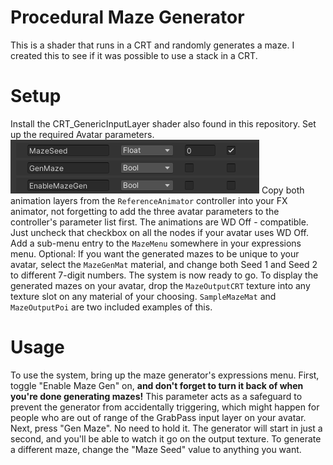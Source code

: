 # Procedural Maze Generator
This is a shader that runs in a CRT and randomly generates a maze. I created this to see if it was possible to use a stack in a CRT.

# Setup
Install the CRT_GenericInputLayer shader also found in this repository.
Set up the required Avatar parameters.
![a](https://raw.githubusercontent.com/89Mods/ShaderPlayground/main/MazeGenerator/parameterSetup.png)
Copy both animation layers from the `ReferenceAnimator` controller into your FX animator, not forgetting to add the three avatar parameters to the controller's parameter list first.
The animations are WD Off - compatible. Just uncheck that checkbox on all the nodes if your avatar uses WD Off.
Add a sub-menu entry to the `MazeMenu` somewhere in your expressions menu.
Optional: If you want the generated mazes to be unique to your avatar, select the `MazeGenMat` material, and change both Seed 1 and Seed 2 to different 7-digit numbers.
The system is now ready to go. To display the generated mazes on your avatar, drop the `MazeOutputCRT` texture into any texture slot on any material of your choosing. `SampleMazeMat` and `MazeOutputPoi` are two included examples of this.

# Usage
To use the system, bring up the maze generator's expressions menu. First, toggle "Enable Maze Gen" on, **and don't forget to turn it back of when you're done generating mazes!** This parameter acts as a safeguard to prevent the generator from accidentally triggering, which might happen for people who are out of range of the GrabPass input layer on your avatar.
Next, press "Gen Maze". No need to hold it. The generator will start in just a second, and you'll be able to watch it go on the output texture.
To generate a different maze, change the "Maze Seed" value to anything you want.

